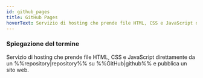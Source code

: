 ```yaml
---
id: github_pages
title: GitHub Pages
hoverText: Servizio di hosting che prende file HTML, CSS e JavaScript direttamente da un repository su GitHub e pubblica un sito web.
---
```


### Spiegazione del termine

Servizio di hosting che prende file HTML, CSS e JavaScript direttamente da un %%repository|repository%% su %%GitHub|github%% e pubblica un sito web.